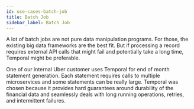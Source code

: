 ```yaml
---
id: use-cases-batch-job
title: Batch Job
sidebar_label: Batch Job
---
```


A lot of batch jobs are not pure data manipulation programs. For those, the existing big data frameworks are the best fit.
But if processing a record requires external API calls that might fail and potentially take a long time, Temporal might be preferable.

One of our internal Uber customer uses Temporal for end of month statement generation. Each statement requires calls to multiple
microservices and some statements can be really large. Temporal was chosen because it provides hard guarantees around durability of the financial data and seamlessly deals with long running operations, retries, and intermittent failures.
